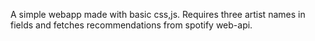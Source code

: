 A simple webapp made with basic css,js.
Requires three artist names in fields and fetches recommendations from spotify web-api.
